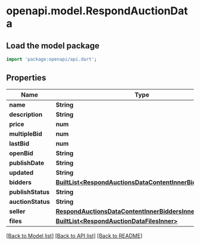 # openapi.model.RespondAuctionData

## Load the model package
```dart
import 'package:openapi/api.dart';
```

## Properties
Name | Type | Description | Notes
------------ | ------------- | ------------- | -------------
**name** | **String** |  | 
**description** | **String** |  | [optional] 
**price** | **num** |  | 
**multipleBid** | **num** |  | 
**lastBid** | **num** |  | [optional] 
**openBid** | **String** |  | [optional] 
**publishDate** | **String** |  | [optional] 
**updated** | **String** |  | 
**bidders** | [**BuiltList&lt;RespondAuctionsDataContentInnerBiddersInner&gt;**](RespondAuctionsDataContentInnerBiddersInner.md) |  | [optional] 
**publishStatus** | **String** |  | 
**auctionStatus** | **String** |  | [optional] 
**seller** | [**RespondAuctionsDataContentInnerBiddersInnerBuyer**](RespondAuctionsDataContentInnerBiddersInnerBuyer.md) |  | [optional] 
**files** | [**BuiltList&lt;RespondAuctionDataFilesInner&gt;**](RespondAuctionDataFilesInner.md) |  | [optional] 

[[Back to Model list]](../README.md#documentation-for-models) [[Back to API list]](../README.md#documentation-for-api-endpoints) [[Back to README]](../README.md)


